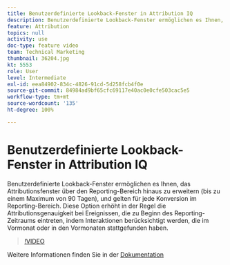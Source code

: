 ```yaml
---
title: Benutzerdefinierte Lookback-Fenster in Attribution IQ
description: Benutzerdefinierte Lookback-Fenster ermöglichen es Ihnen, das Attributionsfenster über den Reporting-Bereich hinaus zu erweitern (bis zu einem Maximum von 90 Tagen), und gelten für jede Konversion im Reporting-Bereich. Diese Option erhöht in der Regel die Attributionsgenauigkeit bei Ereignissen, die zu Beginn des Reporting-Zeitraums eintreten, indem Interaktionen berücksichtigt werden, die im Vormonat oder in den Vormonaten stattgefunden haben.
feature: Attribution
topics: null
activity: use
doc-type: feature video
team: Technical Marketing
thumbnail: 36204.jpg
kt: 5553
role: User
level: Intermediate
exl-id: eea84902-834c-4826-91cd-5d258fcb4f0e
source-git-commit: 84984ad9bf65cfc69117e40ac0e0cfe503cac5e5
workflow-type: tm+mt
source-wordcount: '135'
ht-degree: 100%

---
```


# Benutzerdefinierte Lookback-Fenster in Attribution IQ

Benutzerdefinierte Lookback-Fenster ermöglichen es Ihnen, das Attributionsfenster über den Reporting-Bereich hinaus zu erweitern (bis zu einem Maximum von 90 Tagen), und gelten für jede Konversion im Reporting-Bereich. Diese Option erhöht in der Regel die Attributionsgenauigkeit bei Ereignissen, die zu Beginn des Reporting-Zeitraums eintreten, indem Interaktionen berücksichtigt werden, die im Vormonat oder in den Vormonaten stattgefunden haben.

>[!VIDEO](https://video.tv.adobe.com/v/36204/?quality=12&learn=on)

Weitere Informationen finden Sie in der [Dokumentation](https://experienceleague.adobe.com/docs/analytics/analyze/analysis-workspace/attribution/models.html?lang=de#lookback-windows)
